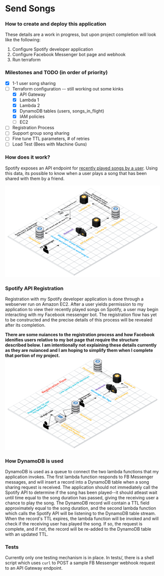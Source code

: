 # Send Songs

### How to create and deploy this application
These details are a work in progress, but upon project completion will look like the following:
  1. Configure Spotify developer application
  2. Configure Facebook Messenger bot page and webhook
  3. Run terraform

### Milestones and TODO (in order of priority)
- [x] 1-1 user song sharing
- [ ] Terraform configuration -- still working out some kinks
  - [x] API Gateway
  - [x] Lambda 1
  - [x] Lambda 2
  - [x] DynamoDB tables (users, songs_in_flight)
  - [x] IAM policies
  - [ ] EC2
- [ ] Registration Process
- [ ] Support group song sharing
- [ ] Fine tune TTL parameters, # of retries
- [ ] Load Test (Bees with Machine Guns)

### How does it work?
Spotify exposes an API endpoint for [recently played songs by a user](https://developer.spotify.com/web-api/web-api-personalization-endpoints/get-recently-played/). Using this data, its possible to know when a user plays a song that has been shared with them by a friend. 

![Song Sharing Architecture](diagrams/Message_Sending_Architecture.png?raw=true "Song Sharing Architecture")

### Spotify API Registration
Registration with my Spotify developer application is done through a webserver run on Amazon EC2. After a user yields permission to my application to view their recently played songs on Spotify, a user may begin interacting with my Facebook messenger bot. The registration flow has yet to be constructed and the precise details of this process will be revealed after its completion.

**There are some nuiances to the registration process and how Facebook idenifies users relative to my bot page that require the structure described below. I am intentionally not explaining these details currently as they are nuianced and I am hoping to simplify them when I complete that portion of my project.**
![Registration Architecture](diagrams/Registration_Architecture.png?raw=true "Registration Architecture")


### How DynamoDB is used
DynamoDB is used as a queue to connect the two lambda functions that my application invokes. The first lambda function responds to FB Messenger messages, and will insert a record into a DynamoDB table when a song sharing request is received. The application should not immediately call the Spotify API to determine if the song has been played--it should atleast wait until time equal to the song duration has passed, giving the receiving user a chance to play the song. The DynamoDB record will contain a TTL field approximately equal to the song duration, and the second lambda function which calls the Spotify API will be listening to the DynamoDB table stream. When the record's TTL expires, the lambda function will be invoked and will check if the receiving user has played the song. If so, the request is complete, and if not, the record will be re-added to the DynamoDB table with an updated TTL.

### Tests
Currently only one testing mechanism is in place. In tests/, there is a shell script which uses `curl` to POST a sample FB Messenger webhook request to an API Gateway endpoint. 
